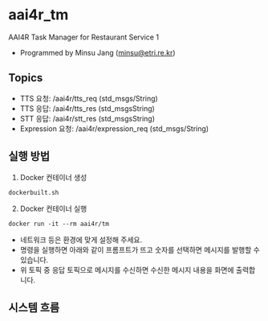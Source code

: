# aai4r_tm
AAI4R Task Manager for Restaurant Service 1

- Programmed by Minsu Jang (minsu@etri.re.kr)

## Topics

- TTS 요청: /aai4r/tts_req (std_msgs/String)
- TTS 응답: /aai4r/tts_res (std_msgsString)
- STT 응답: /aai4r/stt_res (std_msgsString)
- Expression 요청: /aai4r/expression_req (std_msgs/String)

## 실행 방법

1. Docker 컨테이너 생성

```dockerbuilt.sh```

2. Docker 컨테이너 실행

```docker run -it --rm aai4r/tm```

- 네트워크 등은 환경에 맞게 설정해 주세요.
- 명령을 실행하면 아래와 같이 프롬프트가 뜨고 숫자를 선택하면 메시지를 발행할 수 있습니다.
- 위 토픽 중 응답 토픽으로 메시지를 수신하면 수신한 메시지 내용을 화면에 출력합니다.


## 시스템 흐름

